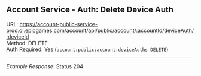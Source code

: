 ## Account Service - Auth: Delete Device Auth

URL: https://account-public-service-prod.ol.epicgames.com/account/api/public/account/:accountId/deviceAuth/:deviceId \
Method: DELETE \
Auth Required: Yes (`account:public:account:deviceAuths DELETE`)

---

_Example Response_: Status 204
